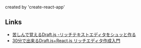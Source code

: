 created by 'create-react-app'

## Links
- [苦しんで覚えるDraft.js -リッチテキストエディタをシュッと作る](https://qiita.com/YudaiTsukamoto/items/264f333e90a1edb818a3)
- [30分で出来るDraft.js+React.js リッチエディタ作成入門](https://qiita.com/mottox2/items/9534f8efb4b09093a304)